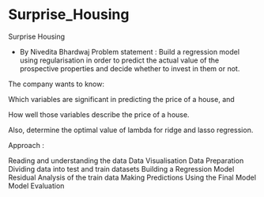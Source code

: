 # Surprise_Housing
Surprise Housing
- By Nivedita Bhardwaj
Problem statement : Build a regression model using regularisation in order to predict the actual value of the prospective properties and decide whether to invest in them or not.

The company wants to know:

Which variables are significant in predicting the price of a house, and

How well those variables describe the price of a house.

Also, determine the optimal value of lambda for ridge and lasso regression.

Approach :

Reading and understanding the data
Data Visualisation
Data Preparation
Dividing data into test and train datasets
Building a Regression Model
Residual Analysis of the train data
Making Predictions Using the Final Model
Model Evaluation
